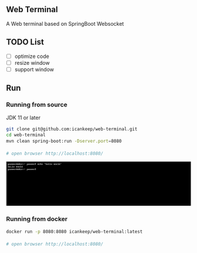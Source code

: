 ## Web Terminal

A Web terminal based on SpringBoot Websocket

## TODO List
- [ ] optimize code
- [ ] resize window
- [ ] support window

## Run

### Running from source
JDK 11 or later

```bash
git clone git@github.com:icankeep/web-terminal.git
cd web-terminal
mvn clean spring-boot:run -Dserver.port=8080

# open browser http://localhost:8080/
```
![browser.png](./docs/images/img.png)

### Running from docker
```bash
docker run -p 8080:8080 icankeep/web-terminal:latest

# open browser http://localhost:8080/
```

